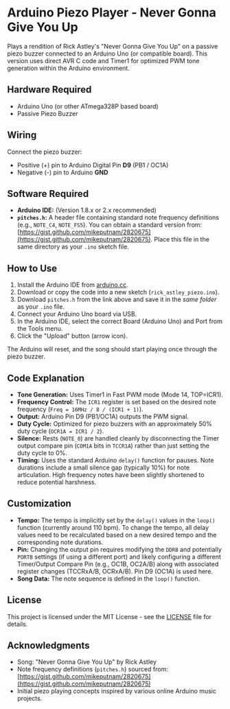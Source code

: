 # Arduino Piezo Player - Never Gonna Give You Up

Plays a rendition of Rick Astley's "Never Gonna Give You Up" on a passive piezo buzzer connected to an Arduino Uno (or compatible board). This version uses direct AVR C code and Timer1 for optimized PWM tone generation within the Arduino environment.

## Hardware Required

* Arduino Uno (or other ATmega328P based board)
* Passive Piezo Buzzer

## Wiring

Connect the piezo buzzer:
* Positive (+) pin to Arduino Digital Pin **D9** (PB1 / OC1A)
* Negative (-) pin to Arduino **GND**

## Software Required

* **Arduino IDE:** (Version 1.8.x or 2.x recommended)
* **`pitches.h`:** A header file containing standard note frequency definitions (e.g., `NOTE_C4`, `NOTE_FS5`). You can obtain a standard version from: [https://gist.github.com/mikeputnam/2820675](https://gist.github.com/mikeputnam/2820675). Place this file in the same directory as your `.ino` sketch file.

## How to Use

1.  Install the Arduino IDE from [arduino.cc](https://www.arduino.cc/en/software).
2.  Download or copy the code into a new sketch (`rick_astley_piezo.ino`).
3.  Download `pitches.h` from the link above and save it in the *same folder* as your `.ino` file.
4.  Connect your Arduino Uno board via USB.
5.  In the Arduino IDE, select the correct Board (Arduino Uno) and Port from the Tools menu.
6.  Click the "Upload" button (arrow icon).

The Arduino will reset, and the song should start playing once through the piezo buzzer.

## Code Explanation

* **Tone Generation:** Uses Timer1 in Fast PWM mode (Mode 14, TOP=ICR1).
* **Frequency Control:** The `ICR1` register is set based on the desired note frequency (`Freq = 16MHz / 8 / (ICR1 + 1)`).
* **Output:** Arduino Pin D9 (PB1/OC1A) outputs the PWM signal.
* **Duty Cycle:** Optimized for piezo buzzers with an approximately 50% duty cycle (`OCR1A = ICR1 / 2`).
* **Silence:** Rests (`NOTE_0`) are handled cleanly by disconnecting the Timer output compare pin (`COM1A` bits in `TCCR1A`) rather than just setting the duty cycle to 0%.
* **Timing:** Uses the standard Arduino `delay()` function for pauses. Note durations include a small silence gap (typically 10%) for note articulation. High frequency notes have been slightly shortened to reduce potential harshness.

## Customization

* **Tempo:** The tempo is implicitly set by the `delay()` values in the `loop()` function (currently around 110 bpm). To change the tempo, all delay values need to be recalculated based on a new desired tempo and the corresponding note durations.
* **Pin:** Changing the output pin requires modifying the `DDRB` and potentially `PORTB` settings (if using a different port) and likely configuring a different Timer/Output Compare Pin (e.g., OC1B, OC2A/B) along with associated register changes (TCCRxA/B, OCRxA/B). Pin D9 (OC1A) is used here.
* **Song Data:** The note sequence is defined in the `loop()` function.

## License

This project is licensed under the MIT License - see the [LICENSE](LICENSE) file for details.

## Acknowledgments

* Song: "Never Gonna Give You Up" by Rick Astley
* Note frequency definitions (`pitches.h`) sourced from: [https://gist.github.com/mikeputnam/2820675](https://gist.github.com/mikeputnam/2820675)
* Initial piezo playing concepts inspired by various online Arduino music projects.